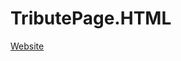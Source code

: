# TributePage.HTML



<a href = "file:///Users/timothynkata/Desktop/HTML%20Practice/Tribute%20Page/tribute.html">Website</a><br>
